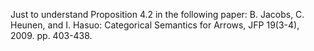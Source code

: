Just to understand Proposition 4.2 in the following paper: 
B. Jacobs, C. Heunen, and I. Hasuo: Categorical Semantics for Arrows, JFP 19(3-4), 2009. pp. 403-438.


